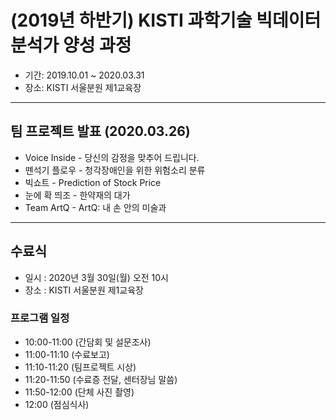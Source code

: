 # (2019년 하반기) KISTI 과학기술 빅데이터 분석가 양성 과정
- 기간: 2019.10.01 ~ 2020.03.31
- 장소: KISTI 서울분원 제1교육장

<hr/>

## 팀 프로젝트 발표 (2020.03.26)
- Voice Inside - 당신의 감정을 맞추어 드립니다.
- 뗀석기 플로우 - 청각장애인을 위한 위험소리 분류
- 빅쇼트 - Prediction of Stock Price
- 눈에 확 띄조 - 한약재의 대가
- Team ArtQ - ArtQ: 내 손 안의 미술과

<hr/>

## 수료식
- 일시 : 2020년 3월 30일(월) 오전 10시
- 장소 : KISTI 서울분원 제1교육장

### 프로그램 일정
- 10:00-11:00 (간담회 및 설문조사)
- 11:00-11:10 (수료보고)
- 11:10-11:20 (팀프로젝트 시상)
- 11:20-11:50 (수료증 전달, 센터장님 말씀)
- 11:50-12:00 (단체 사진 촬영)
- 12:00 (점심식사)


